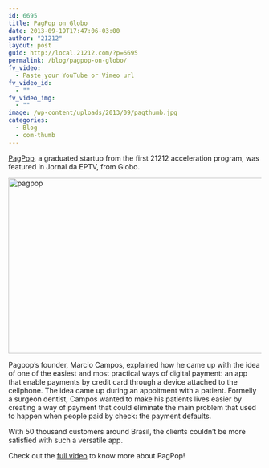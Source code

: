 ```yaml
---
id: 6695
title: PagPop on Globo
date: 2013-09-19T17:47:06-03:00
author: "21212"
layout: post
guid: http://local.21212.com/?p=6695
permalink: /blog/pagpop-on-globo/
fv_video:
  - Paste your YouTube or Vimeo url
fv_video_id:
  - ""
fv_video_img:
  - ""
image: /wp-content/uploads/2013/09/pagthumb.jpg
categories:
  - Blog
  - com-thumb
---
```

<p dir="ltr">
  <a href="https://www.pagpop.com.br/">PagPop</a>, a graduated startup from the first 21212 acceleration program, was featured in Jornal da EPTV, from Globo.
</p>

<p dir="ltr">
  <a href="http://local.21212.com/wp-content/uploads/2013/09/pagpop.jpg"><img class="aligncenter size-full wp-image-6696" alt="pagpop" src="http://local.21212.com/wp-content/uploads/2013/09/pagpop.jpg" width="540" height="350" srcset="http://localhost:8080/wp-content/uploads/2013/09/pagpop.jpg 540w, http://localhost:8080/wp-content/uploads/2013/09/pagpop-300x194.jpg 300w" sizes="(max-width: 540px) 100vw, 540px" /></a>
</p>

Pagpop’s founder, Marcio Campos, explained how he came up with the idea of one of the easiest and most practical ways of digital payment: an app that enable payments by credit card through a device attached to the cellphone. The idea came up during an appoitment with a patient. Formelly a surgeon dentist, Campos wanted to make his patients lives easier by creating a way of payment that could eliminate the main problem that used to happen when people paid by check: the payment defaults.

With 50 thousand customers around Brasil, the clients couldn’t be more satisfied with such a versatile app.

Check out the [full video](http://g1.globo.com/sp/ribeirao-preto-franca/jornal-da-eptv-2edicao/videos/t/edicoes/v/aplicativo-criado-em-ribeirao-preto-transforma-celular-em-maquina-de-cartao-de-credito/2820760/) to know more about PagPop!